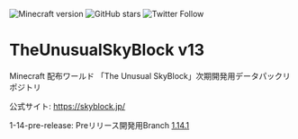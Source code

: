 ![Minecraft version](https://img.shields.io/badge/version-1.14--Pre2-orange.svg)
![GitHub stars](https://img.shields.io/github/stars/TUSB/TheUnusualSkyBlock.svg?style=social)
![Twitter Follow](https://img.shields.io/twitter/follow/TUSkyBlock.svg?style=social)

# TheUnusualSkyBlock v13
Minecraft 配布ワールド 「The Unusual SkyBlock」次期開発用データパックリポジトリ

公式サイト: https://skyblock.jp/

1-14-pre-release: Preリリース開発用Branch  [1.14.1](https://www.minecraft.net/en-us/article/minecraft-1-14-pre-release-1)
